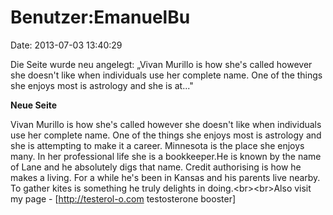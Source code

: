 Benutzer:EmanuelBu
==================

Date: 2013-07-03 13:40:29

Die Seite wurde neu angelegt: „Vivan Murillo is how she\'s called
however she doesn\'t like when individuals use her complete name. One of
the things she enjoys most is astrology and she is at..."

**Neue Seite**

<div>

Vivan Murillo is how she\'s called however she doesn\'t like when
individuals use her complete name. One of the things she enjoys most is
astrology and she is attempting to make it a career. Minnesota is the
place she enjoys many. In her professional life she is a bookkeeper.He
is known by the name of Lane and he absolutely digs that name. Credit
authorising is how he makes a living. For a while he\'s been in Kansas
and his parents live nearby. To gather kites is something he truly
delights in doing.\<br\>\<br\>Also visit my page -
\[http://testerol-o.com testosterone booster\]

</div>

